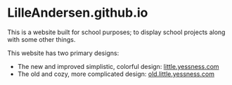 # LilleAndersen.github.io

This is a website built for school purposes; to display school projects along with some other things.

This website has two primary designs:
- The new and improved simplistic, colorful design: [little.yessness.com](https://little.yessness.com/)
- The old and cozy, more complicated design: [old.little.yessness.com](https://old.little.yessness.com/)
